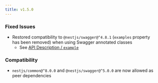 ```yaml
---
title: v1.5.0
---
```


### Fixed Issues

- Restored compatibility to `@nestjs/swagger@^4.8.1` (`examples` property has been removed) when using Swagger annotated classes
  - See [API Description / `example`](/api#swagger-annotated-class)

### Compatibility

- `nestjs/common@^8.0.0` and `@nestjs/swagger@^5.0.0` are now allowed as peer dependencies

